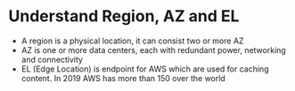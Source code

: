 # Understand Region, AZ and EL

- A region is a physical location, it can consist two or more AZ
- AZ is one or more data centers, each with redundant power, networking and connectivity
- EL (Edge Location) is endpoint for AWS which are used for caching content. In 2019 AWS has
more than 150 over the world
  